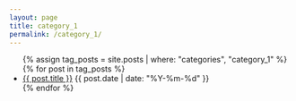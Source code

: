 ```yaml
---
layout: page
title: category_1
permalink: /category_1/
---
```

<ul>
  {% assign tag_posts = site.posts | where: "categories", "category_1" %}
  {% for post in tag_posts %}
    <li>
      <a href="{{ post.url | relative_url }}">{{ post.title }}</a>
      <span>{{ post.date | date: "%Y-%m-%d" }}</span>
    </li>
  {% endfor %}
</ul>